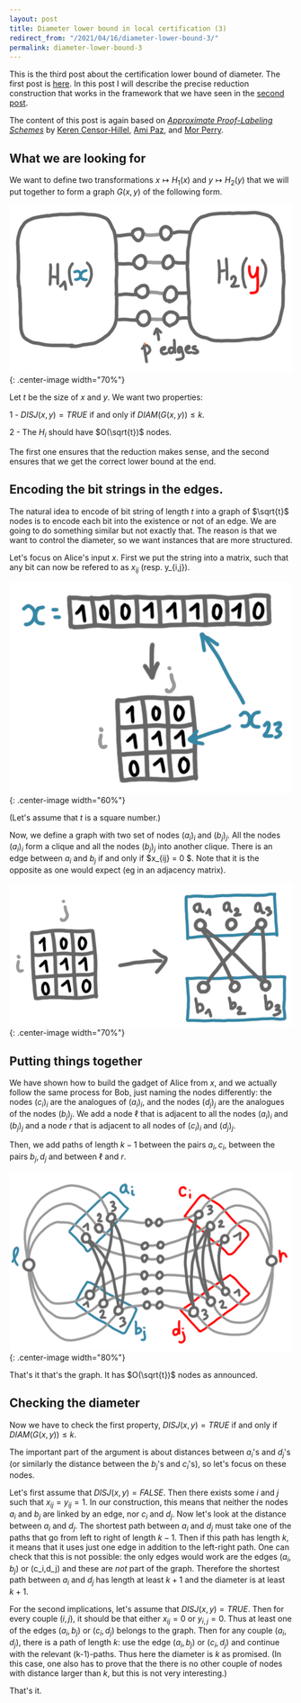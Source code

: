 ```yaml
---
layout: post
title: Diameter lower bound in local certification (3)
redirect_from: "/2021/04/16/diameter-lower-bound-3/"
permalink: diameter-lower-bound-3
---
```


This is the third post about the certification lower bound of diameter. 
The first post is [here](https://discrete-notes.github.io/diameter-lower-bound-1).
In this post I will describe the precise reduction construction that works 
in the framework that we have seen in the 
[second post](https://discrete-notes.github.io/diameter-lower-bound-2).

The content of this post is again based on *[Approximate Proof-Labeling Schemes](https://www.sciencedirect.com/science/article/abs/pii/S030439751830536X?via%3Dihub)* by 
[Keren Censor-Hillel](https://ckeren.net.technion.ac.il/), 
[Ami Paz](https://sites.google.com/view/amipaz/), and 
[Mor Perry](https://dblp.org/pid/176/8185.html).

## What we are looking for

We want to define two transformations $x \mapsto H_1(x)$ and 
$y \mapsto H_2(y)$ that we will put together to form a graph $G(x,y)$ of the 
following form.

![](assets/graph-CC.png){: .center-image width="70%"}

Let $t$ be the size of $x$ and $y$.
We want two properties:

1 - $DISJ(x,y)=TRUE$ if and only if $DIAM(G(x,y))\leq k$.

2 - The $H_i$ should have $O(\sqrt{t})$ nodes.

The first one ensures that the reduction makes sense, and the second 
ensures that we get the correct lower bound at the end. 

## Encoding the bit strings in the edges.

The natural idea to encode of bit string of length $t$ into a graph of 
$\sqrt{t}$ nodes is to encode each bit into the existence or not of an 
edge.
We are going to do something similar but not exactly that. The reason is 
that we want to control the diameter, so we want instances that are more 
structured. 

Let's focus on Alice's input $x$.
First we put the string into a matrix, such that any bit can now be refered
to as $x_{ij}$ (resp. y_{i,j}). 

![](assets/string-matrix.png){: .center-image width="60%"}

(Let's assume that $t$ is a square number.)

Now, we define a graph with two set of nodes 
$(a_i)_i$ and 
$(b_j)_j$.
All the nodes $(a_i)_i$ form a clique and all the nodes $(b_j)_j$ into 
another clique. 
There is an edge between $a_i$ and $b_j$ if and only if $x_{ij} = 0 $. 
Note that it is the opposite as one would expect (eg in an adjacency 
matrix).

![](assets/matrix-graph.png){: .center-image width="70%"}

## Putting things together

We have shown how to build the gadget of Alice from $x$, and we actually 
follow the same process for Bob, just naming the nodes differently: 
the nodes $(c_i)_i$ 
 are the analogues of $(a_i)_i$, and the nodes $(d_j)_j$  are the analogues 
 of the nodes $(b_j)_j$. 
We add a node $\ell$ that is adjacent to all the 
nodes $(a_i)_i$ and $(b_j)_j$ and a node $r$ that is adjacent to all nodes 
of $(c_i)_i$ and $(d_j)_j$. 
 
Then, we add paths of length $k-1$ between the pairs ${a_i,c_i}$, between 
the pairs ${b_j,d_j}$ and between $\ell$ and $r$.

![](assets/gadget.png){: .center-image width="80%"}

That's it that's the graph. It has $O(\sqrt{t})$ nodes as announced. 

## Checking the diameter

Now we have to check the first property, $DISJ(x,y)=TRUE$ if and only 
if $DIAM(G(x,y))\leq k$. 

The important part of the argument is about distances between $a_i$'s
and $d_j$'s (or similarly the distance between the $b_j$'s and $c_i$'s), so 
let's focus on these nodes.
 
Let's first assume that $DISJ(x,y)=FALSE$. Then there exists some $i$ and 
$j$ such that $x_{ij}=y_{ij}=1$. In our construction, this means that 
neither the nodes $a_i$ and $b_j$ are linked by an edge, nor $c_i$ and $d_j$.
Now let's look at the distance between $a_i$ and $d_j$.
The shortest path between $a_i$ and $d_j$ must take one of the paths that 
go from left to right of length $k-1$. Then if this path has length $k$, it 
means that it uses just one edge in addition to the left-right path. 
One can check that this is not possible: the only edges would work are the 
edges $(a_i,b_j)$ or (c_i,d_j) and these are *not* part of the graph.
Therefore the shortest path between $a_i$ and $d_j$ has length at least 
$k+1$ and the diameter is at least $k+1$. 

For the second implications, let's assume that $DISJ(x,y)=TRUE$. 
Then for every couple $(i, j)$, it should be that either $x_{ij}=0$
or $y_{i,j}=0$. 
Thus at least one of the edges $(a_i,b_j)$ or $(c_i,d_j)$ belongs to the 
graph. 
Then for any couple $(a_i,d_j)$, there is a path of length $k$: use the 
edge $(a_i,b_j)$ or $(c_i,d_j)$ and continue with the relevant (k-1)-paths. 
Thus here the diameter is $k$ as promised. (In this case, one also has to 
prove that the there is no other couple 
of nodes with distance  larger than $k$, but this is not very interesting.)

That's it.


